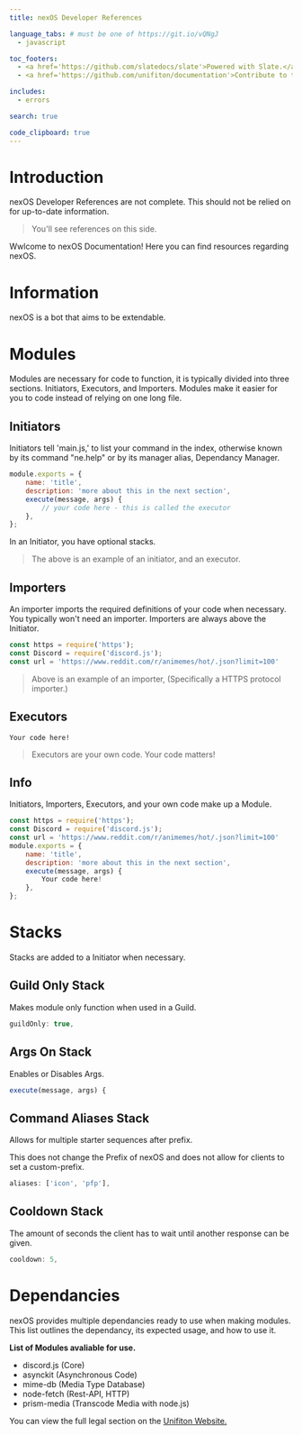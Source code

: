 ```yaml
---
title: nexOS Developer References

language_tabs: # must be one of https://git.io/vQNgJ
  - javascript

toc_footers:
  - <a href='https://github.com/slatedocs/slate'>Powered with Slate.</a>
  - <a href='https://github.com/unifiton/documentation'>Contribute to the documentation!</a>

includes:
  - errors

search: true

code_clipboard: true
---
```


# Introduction

<aside class="info">
nexOS Developer References are not complete. This should not be relied on for up-to-date information.
</aside>

> You'll see references on this side.

Wwlcome to nexOS Documentation! Here you can find resources regarding nexOS. 

# Information

nexOS is a bot that aims to be extendable.

# Modules 

Modules are necessary for code to function, it is typically divided into three sections. Initiators, Executors, and Importers.
Modules make it easier for you to code instead of relying on one long file.

## Initiators

Initiators tell 'main.js,' to list your command in the index, otherwise known by its command "ne.help" or by its manager alias, Dependancy Manager.

```javascript
module.exports = {
	name: 'title',
	description: 'more about this in the next section',
	execute(message, args) {
		// your code here - this is called the executor 
	},
};
```
In an Initiator, you have optional stacks.



> The above is an example of an initiator, and an executor. 

## Importers 

An importer imports the required definitions of your code when necessary. You typically won't need an importer.
Importers are always above the Initiator.

```javascript
const https = require('https');
const Discord = require('discord.js');
const url = 'https://www.reddit.com/r/animemes/hot/.json?limit=100'
```
> Above is an example of an importer, (Specifically a HTTPS protocol importer.) 

## Executors


```
Your code here!
```
> Executors are your own code. Your code matters!


## Info

Initiators, Importers, Executors, and your own code make up a Module.

```javascript
const https = require('https');
const Discord = require('discord.js');
const url = 'https://www.reddit.com/r/animemes/hot/.json?limit=100'
module.exports = {
	name: 'title',
	description: 'more about this in the next section',
	execute(message, args) {
		Your code here!
	},
};
```
# Stacks
Stacks are added to a Initiator when necessary.

## Guild Only Stack
Makes module only function when used in a Guild.

```javascript
guildOnly: true,
```

## Args On Stack
Enables or Disables Args.

```javascript
execute(message, args) {
```

## Command Aliases Stack
Allows for multiple starter sequences after prefix. 
<aside class="warning">
This does not change the Prefix of nexOS and does not allow for clients to set a custom-prefix.
</aside>

```javascript
aliases: ['icon', 'pfp'],
```

## Cooldown Stack
The amount of seconds the client has to wait until another response can be given.

```javascript
cooldown: 5,
```
# Dependancies 
nexOS provides multiple dependancies ready to use when making modules. This list outlines the dependancy, its expected usage, and how to use it.

**List of Modules avaliable for use.**

- discord.js (Core)
- asynckit (Asynchronous Code)
- mime-db (Media Type Database)
- node-fetch (Rest-API, HTTP)
- prism-media (Transcode Media with node.js)


You can view the full legal section on the [Unifiton Website.](https://unifiton.ddns.net)



